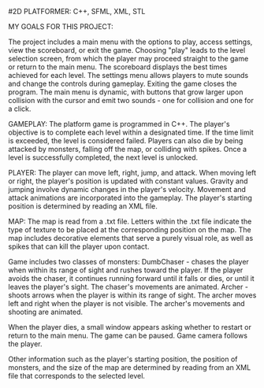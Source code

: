 #2D PLATFORMER: C++, SFML, XML, STL

MY GOALS FOR THIS PROJECT:

The project includes a main menu with the options to play, access settings, view the scoreboard, or exit the game.
Choosing "play" leads to the level selection screen, from which the player may proceed straight to the game or return to the main menu.
The scoreboard displays the best times achieved for each level.
The settings menu allows players to mute sounds and change the controls during gameplay.
Exiting the game closes the program.
The main menu is dynamic, with buttons that grow larger upon collision with the cursor and emit two sounds - one for collision and one for a click.

GAMEPLAY:
The platform game is programmed in C++. The player's objective is to complete each level within a designated time. If the time limit is exceeded, the level is considered failed.
Players can also die by being attacked by monsters, falling off the map, or colliding with spikes. Once a level is successfully completed, the next level is unlocked.

PLAYER:
The player can move left, right, jump, and attack. When moving left or right, the player's position is updated with constant values. Gravity and jumping involve dynamic changes in the player's velocity.
Movement and attack animations are incorporated into the gameplay. The player's starting position is determined by reading an XML file.

MAP:
The map is read from a .txt file. Letters within the .txt file indicate the type of texture to be placed at the corresponding position on the map.
The map includes decorative elements that serve a purely visual role, as well as spikes that can kill the player upon contact.

Game includes two classes of monsters:
DumbChaser - chases the player when within its range of sight and rushes toward the player. If the player avoids the chaser, it continues running forward until it falls or dies, or until it leaves the player's sight. The chaser's movements are animated.
Archer - shoots arrows when the player is within its range of sight. The archer moves left and right when the player is not visible. The archer's movements and shooting are animated.

When the player dies, a small window appears asking whether to restart or return to the main menu.
The game can be paused. Game camera follows the player.

Other information such as the player's starting position, the position of monsters, and the size of the map are determined by reading from an XML file that corresponds to the selected level.
